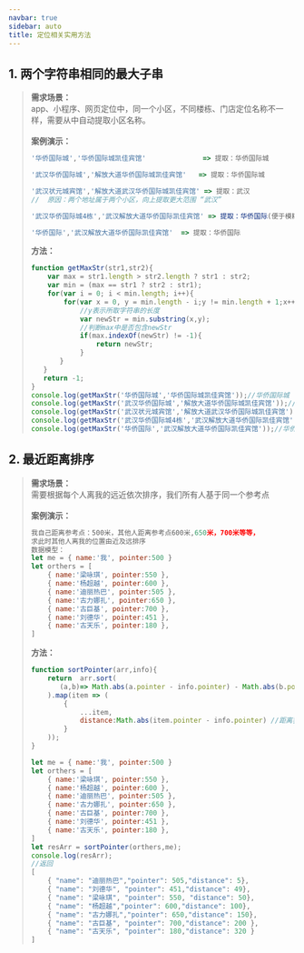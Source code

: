 ```yaml
---
navbar: true
sidebar: auto
title: 定位相关实用方法
---
```


## 1. 两个字符串相同的最大子串
> <b>需求场景：</b><br/>
> app、小程序、网页定位中，同一个小区，不同楼栋、门店定位名称不一样，需要从中自动提取小区名称。<br/><br/>
> <b>案例演示：</b><br/>
> ```javascript
> '华侨国际城','华侨国际城凯佳宾馆'              => 提取：华侨国际城
> 
> '武汉华侨国际城','解放大道华侨国际城凯佳宾馆'   => 提取：华侨国际城
> 
> '武汉状元城宾馆','解放大道武汉华侨国际城凯佳宾馆' => 提取：武汉
> //  原因：两个地址属于两个小区，向上提取更大范围 “武汉”
> 
> '武汉华侨国际城4栋','武汉解放大道华侨国际凯佳宾馆' => 提取：华侨国际(便于模糊查询)
> 
> '华侨国际','武汉解放大道华侨国际凯佳宾馆'  => 提取：华侨国际
> ```
> <b>方法：</b>
> ```javascript
> function getMaxStr(str1,str2){
>     var max = str1.length > str2.length ? str1 : str2;
>     var min = (max == str1 ? str2 : str1);
>     for(var i = 0; i < min.length; i++){
>         for(var x = 0, y = min.length - i;y != min.length + 1;x++,y++){
>             //y表示所取字符串的长度
>             var newStr = min.substring(x,y);
>             //判断max中是否包含newStr
>             if(max.indexOf(newStr) != -1){
>                 return newStr;
>             }
>        }
>    }
>    return -1;
> }
> console.log(getMaxStr('华侨国际城','华侨国际城凯佳宾馆'));//华侨国际城
> console.log(getMaxStr('武汉华侨国际城','解放大道华侨国际城凯佳宾馆'));//华侨国际城
> console.log(getMaxStr('武汉状元城宾馆','解放大道武汉华侨国际城凯佳宾馆'));//武汉
> console.log(getMaxStr('武汉华侨国际城4栋','武汉解放大道华侨国际凯佳宾馆'));//华侨国际
> console.log(getMaxStr('华侨国际','武汉解放大道华侨国际凯佳宾馆'));//华侨国际
> ```

## 2. 最近距离排序
> <b>需求场景：</b><br/>
>  需要根据每个人离我的远近依次排序，我们所有人基于同一个参考点<br/><br/>
> <b>案例演示：</b><br/>
> ```javascript
> 我自己距离参考点：500米，其他人距离参考点600米,650米，700米等等，
> 求此时其他人离我的位置由近及远排序
> 数据模型：
> let me = { name:'我', pointer:500 }
> let orthers = [
>     { name:'梁咏琪', pointer:550 },
>     { name:'杨超越', pointer:600 },
>     { name:'迪丽热巴', pointer:505 },
>     { name:'古力娜扎', pointer:650 },
>     { name:'古巨基', pointer:700 },
>     { name:'刘德华', pointer:451 },
>     { name:'古天乐', pointer:180 },
> ]
> ```
> <b>方法：</b>
> ```javascript
> function sortPointer(arr,info){
>     return  arr.sort(
>        (a,b)=> Math.abs(a.pointer - info.pointer) - Math.abs(b.pointer - info.pointer)
>     ).map(item => (
>         {
>             ...item,
>             distance:Math.abs(item.pointer - info.pointer) //距离我多远
>         }
>     ));
> }
> 
> let me = { name:'我', pointer:500 }
> let orthers = [
>     { name:'梁咏琪', pointer:550 },
>     { name:'杨超越', pointer:600 },
>     { name:'迪丽热巴', pointer:505 },
>     { name:'古力娜扎', pointer:650 },
>     { name:'古巨基', pointer:700 },
>     { name:'刘德华', pointer:451 },
>     { name:'古天乐', pointer:180 },
> ]
> let resArr = sortPointer(orthers,me);
> console.log(resArr);
> //返回
> [
>     { "name": "迪丽热巴","pointer": 505,"distance": 5},
>     { "name": "刘德华", "pointer": 451,"distance": 49},
>     { "name": "梁咏琪", "pointer": 550, "distance": 50},
>     { "name": "杨超越","pointer": 600,"distance": 100},
>     { "name": "古力娜扎","pointer": 650,"distance": 150},
>     { "name": "古巨基", "pointer": 700,"distance": 200 },
>     { "name": "古天乐", "pointer": 180,"distance": 320 }
> ]
> ```